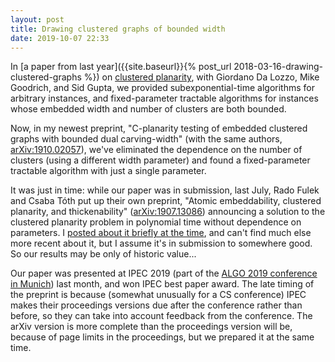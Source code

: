 ```yaml
---
layout: post
title: Drawing clustered graphs of bounded width
date: 2019-10-07 22:33
---
```

In [a paper from last year]({{site.baseurl}}{% post_url 2018-03-16-drawing-clustered-graphs %}) on [clustered planarity](https://en.wikipedia.org/wiki/Clustered_planarity), with Giordano Da Lozzo, Mike Goodrich, and Sid Gupta, we provided subexponential-time algorithms for arbitrary instances, and fixed-parameter tractable algorithms for instances whose embedded width and number of clusters are both bounded.

Now, in my newest preprint, "C-planarity testing of embedded clustered graphs with bounded dual carving-width" (with the same authors, [arXiv:1910.02057](https://arxiv.org/abs/1910.02057)), we've eliminated the dependence on the number of clusters (using a different width parameter) and found a fixed-parameter tractable algorithm with just a single parameter.

It was just in time: while our paper was in submission, last July, Rado Fulek and Csaba Tóth put up their own preprint, "Atomic embeddability, clustered planarity, and thickenability" ([arXiv:1907.13086](https://arxiv.org/abs/1907.13086)) announcing a solution to the clustered planarity problem in polynomial time without dependence on parameters. I [posted about it briefly at the time](https://mathstodon.xyz/@11011110/102537368093048271), and can't find much else more recent about it, but I assume it's in submission to somewhere good. So our results may be only of historic value...

Our paper was presented at IPEC 2019 (part of the [ALGO 2019 conference in Munich](http://algo2019.ak.in.tum.de/)) last month, and won IPEC best paper award. The late timing of the preprint is because (somewhat unusually for a CS conference) IPEC makes their proceedings versions due after the conference rather than before, so they can take into account feedback from the conference.
The arXiv version is more complete than the proceedings version will be, because of page limits in the proceedings, but we prepared it at the same time.
